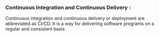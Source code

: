### Continuous Integration and Continuous Delivery :

Continuous integration and continuous delivery or deployment are abbreviated as CI/CD. It is a way for delivering software programs on a regular and consistent basis.
